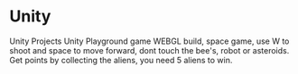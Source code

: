 # Unity
Unity Projects
Unity Playground game WEBGL build, space game, use W to shoot and space to move forward, dont touch the bee's, robot or asteroids. Get points by collecting the aliens, you need 5 aliens to win.
